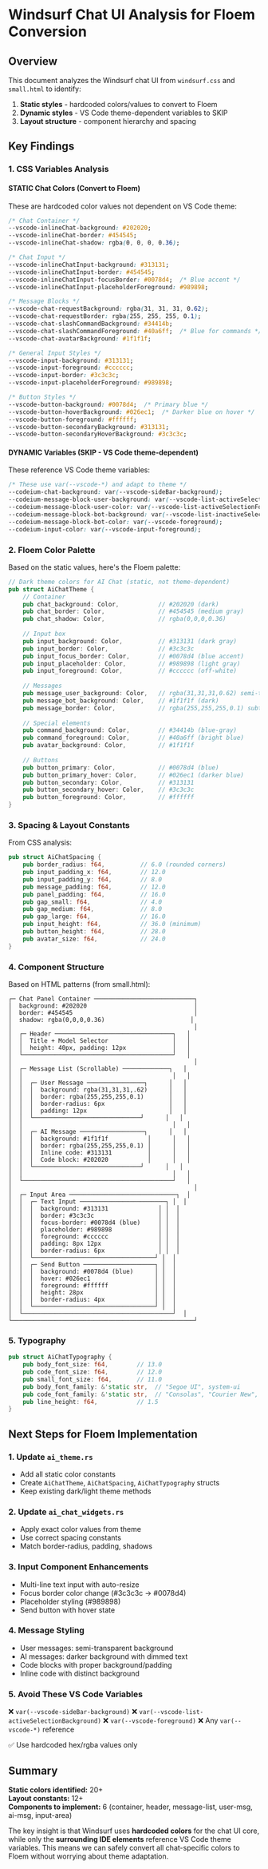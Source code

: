# Windsurf Chat UI Analysis for Floem Conversion

## Overview
This document analyzes the Windsurf chat UI from `windsurf.css` and `small.html` to identify:
1. **Static styles** - hardcoded colors/values to convert to Floem
2. **Dynamic styles** - VS Code theme-dependent variables to SKIP
3. **Layout structure** - component hierarchy and spacing

## Key Findings

### 1. CSS Variables Analysis

#### STATIC Chat Colors (Convert to Floem)
These are hardcoded color values not dependent on VS Code theme:

```css
/* Chat Container */
--vscode-inlineChat-background: #202020;
--vscode-inlineChat-border: #454545;
--vscode-inlineChat-shadow: rgba(0, 0, 0, 0.36);

/* Chat Input */
--vscode-inlineChatInput-background: #313131;
--vscode-inlineChatInput-border: #454545;
--vscode-inlineChatInput-focusBorder: #0078d4;  /* Blue accent */
--vscode-inlineChatInput-placeholderForeground: #989898;

/* Message Blocks */
--vscode-chat-requestBackground: rgba(31, 31, 31, 0.62);
--vscode-chat-requestBorder: rgba(255, 255, 255, 0.1);
--vscode-chat-slashCommandBackground: #34414b;
--vscode-chat-slashCommandForeground: #40a6ff;  /* Blue for commands */
--vscode-chat-avatarBackground: #1f1f1f;

/* General Input Styles */
--vscode-input-background: #313131;
--vscode-input-foreground: #cccccc;
--vscode-input-border: #3c3c3c;
--vscode-input-placeholderForeground: #989898;

/* Button Styles */
--vscode-button-background: #0078d4;  /* Primary blue */
--vscode-button-hoverBackground: #026ec1;  /* Darker blue on hover */
--vscode-button-foreground: #ffffff;
--vscode-button-secondaryBackground: #313131;
--vscode-button-secondaryHoverBackground: #3c3c3c;
```

#### DYNAMIC Variables (SKIP - VS Code theme-dependent)
These reference VS Code theme variables:

```css
/* These use var(--vscode-*) and adapt to theme */
--codeium-chat-background: var(--vscode-sideBar-background);
--codeium-message-block-user-background: var(--vscode-list-activeSelectionBackground);
--codeium-message-block-user-color: var(--vscode-list-activeSelectionForeground);
--codeium-message-block-bot-background: var(--vscode-list-inactiveSelectionBackground);
--codeium-message-block-bot-color: var(--vscode-foreground);
--codeium-input-color: var(--vscode-input-foreground);
```

### 2. Floem Color Palette

Based on the static values, here's the Floem palette:

```rust
// Dark theme colors for AI Chat (static, not theme-dependent)
pub struct AiChatTheme {
    // Container
    pub chat_background: Color,           // #202020 (dark)
    pub chat_border: Color,               // #454545 (medium gray)
    pub chat_shadow: Color,               // rgba(0,0,0,0.36)
    
    // Input box
    pub input_background: Color,          // #313131 (dark gray)
    pub input_border: Color,              // #3c3c3c
    pub input_focus_border: Color,        // #0078d4 (blue accent)
    pub input_placeholder: Color,         // #989898 (light gray)
    pub input_foreground: Color,          // #cccccc (off-white)
    
    // Messages
    pub message_user_background: Color,   // rgba(31,31,31,0.62) semi-transparent
    pub message_bot_background: Color,    // #1f1f1f (dark)
    pub message_border: Color,            // rgba(255,255,255,0.1) subtle white
    
    // Special elements
    pub command_background: Color,        // #34414b (blue-gray)
    pub command_foreground: Color,        // #40a6ff (bright blue)
    pub avatar_background: Color,         // #1f1f1f
    
    // Buttons
    pub button_primary: Color,            // #0078d4 (blue)
    pub button_primary_hover: Color,      // #026ec1 (darker blue)
    pub button_secondary: Color,          // #313131
    pub button_secondary_hover: Color,    // #3c3c3c
    pub button_foreground: Color,         // #ffffff
}
```

### 3. Spacing & Layout Constants

From CSS analysis:

```rust
pub struct AiChatSpacing {
    pub border_radius: f64,          // 6.0 (rounded corners)
    pub input_padding_x: f64,        // 12.0
    pub input_padding_y: f64,        // 8.0
    pub message_padding: f64,        // 12.0
    pub panel_padding: f64,          // 16.0
    pub gap_small: f64,              // 4.0
    pub gap_medium: f64,             // 8.0
    pub gap_large: f64,              // 16.0
    pub input_height: f64,           // 36.0 (minimum)
    pub button_height: f64,          // 28.0
    pub avatar_size: f64,            // 24.0
}
```

### 4. Component Structure

Based on HTML patterns (from small.html):

```
┌─ Chat Panel Container ────────────────────────────┐
│  background: #202020                              │
│  border: #454545                                  │
│  shadow: rgba(0,0,0,0.36)                        │
│                                                   │
│  ┌─ Header ─────────────────────────────────┐   │
│  │  Title + Model Selector                  │   │
│  │  height: 40px, padding: 12px             │   │
│  └──────────────────────────────────────────┘   │
│                                                   │
│  ┌─ Message List (Scrollable) ─────────────┐   │
│  │                                          │   │
│  │  ┌─ User Message ────────────────┐      │   │
│  │  │  background: rgba(31,31,31,.62)      │   │
│  │  │  border: rgba(255,255,255,0.1)       │   │
│  │  │  border-radius: 6px                  │   │
│  │  │  padding: 12px                       │   │
│  │  └──────────────────────────────┘      │   │
│  │                                          │   │
│  │  ┌─ AI Message ──────────────────┐      │   │
│  │  │  background: #1f1f1f           │      │   │
│  │  │  border: rgba(255,255,255,0.1) │      │   │
│  │  │  Inline code: #313131          │      │   │
│  │  │  Code block: #202020           │      │   │
│  │  └──────────────────────────────┘      │   │
│  │                                          │   │
│  └──────────────────────────────────────────┘   │
│                                                   │
│  ┌─ Input Area ──────────────────────────────┐  │
│  │  ┌─ Text Input ────────────────────────┐ │  │
│  │  │  background: #313131              │ │  │
│  │  │  border: #3c3c3c                  │ │  │
│  │  │  focus-border: #0078d4 (blue)     │ │  │
│  │  │  placeholder: #989898             │ │  │
│  │  │  foreground: #cccccc              │ │  │
│  │  │  padding: 8px 12px                │ │  │
│  │  │  border-radius: 6px               │ │  │
│  │  └──────────────────────────────────┘ │  │
│  │  ┌─ Send Button ────────────────────┐ │  │
│  │  │  background: #0078d4 (blue)      │ │  │
│  │  │  hover: #026ec1                  │ │  │
│  │  │  foreground: #ffffff             │ │  │
│  │  │  height: 28px                    │ │  │
│  │  │  border-radius: 4px              │ │  │
│  │  └──────────────────────────────────┘ │  │
│  └──────────────────────────────────────────┘  │
└───────────────────────────────────────────────────┘
```

### 5. Typography

```rust
pub struct AiChatTypography {
    pub body_font_size: f64,        // 13.0
    pub code_font_size: f64,        // 12.0
    pub small_font_size: f64,       // 11.0
    pub body_font_family: &'static str,  // "Segoe UI", system-ui
    pub code_font_family: &'static str,  // "Consolas", "Courier New", monospace
    pub line_height: f64,           // 1.5
}
```

## Next Steps for Floem Implementation

### 1. Update `ai_theme.rs`
- Add all static color constants
- Create `AiChatTheme`, `AiChatSpacing`, `AiChatTypography` structs
- Keep existing dark/light theme methods

### 2. Update `ai_chat_widgets.rs`
- Apply exact color values from theme
- Use correct spacing constants
- Match border-radius, padding, shadows

### 3. Input Component Enhancements
- Multi-line text input with auto-resize
- Focus border color change (#3c3c3c → #0078d4)
- Placeholder styling (#989898)
- Send button with hover state

### 4. Message Styling
- User messages: semi-transparent background
- AI messages: darker background with dimmed text
- Code blocks with proper background/padding
- Inline code with distinct background

### 5. Avoid These VS Code Variables
❌ `var(--vscode-sideBar-background)`
❌ `var(--vscode-list-activeSelectionBackground)`
❌ `var(--vscode-foreground)`
❌ Any `var(--vscode-*)` reference

✅ Use hardcoded hex/rgba values only

## Summary

**Static colors identified:** 20+  
**Layout constants:** 12+  
**Components to implement:** 6 (container, header, message-list, user-msg, ai-msg, input-area)

The key insight is that Windsurf uses **hardcoded colors** for the chat UI core, while only the **surrounding IDE elements** reference VS Code theme variables. This means we can safely convert all chat-specific colors to Floem without worrying about theme adaptation.
